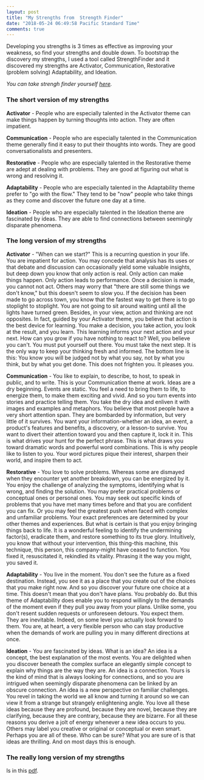 ```yaml
---
layout: post
title: "My Strengths from  Strength Finder"
date: "2018-05-24 06:49:58 Pacific Standard Time"
comments: true
---
```


Developing you strengths is 3 times as effective as improving your weakness, so find your strengths and double down. To bootstrap the discovery my strengths, I used a tool called StrengthFinder and it discovered my strengths are Activator, Communication, Restorative (problem solving) Adaptability, and Ideation.

*You can take strengh finder yourself [here](https://www.gallupstrengthscenter.com/).*

### The short version of my strengths

**Activator** - People who are especially talented in the Activator theme can
make things happen by turning thoughts into action. They are
often impatient.

**Communication** - People who are especially talented in the Communication
theme generally find it easy to put their thoughts into words.
They are good conversationalists and presenters.

**Restorative** - People who are especially talented in the Restorative theme are
adept at dealing with problems. They are good at figuring out
what is wrong and resolving it.

**Adaptability** - People who are especially talented in the Adaptability theme
prefer to "go with the flow." They tend to be "now" people who
take things as they come and discover the future one day at a
time.

**Ideation** - People who are especially talented in the Ideation theme are
fascinated by ideas. They are able to find connections between
seemingly disparate phenomena.



### The long version of my strengths

**Activator** - "When can we start?" This is a recurring question in your life. You are impatient for action. You may
concede that analysis has its uses or that debate and discussion can occasionally yield some
valuable insights, but deep down you know that only action is real. Only action can make things
happen. Only action leads to performance. Once a decision is made, you cannot not act. Others may
worry that "there are still some things we don't know," but this doesn't seem to slow you. If the
decision has been made to go across town, you know that the fastest way to get there is to go
stoplight to stoplight. You are not going to sit around waiting until all the lights have turned green.
Besides, in your view, action and thinking are not opposites. In fact, guided by your Activator theme,
you believe that action is the best device for learning. You make a decision, you take action, you look
at the result, and you learn. This learning informs your next action and your next. How can you grow if
you have nothing to react to? Well, you believe you can't. You must put yourself out there. You must
take the next step. It is the only way to keep your thinking fresh and informed. The bottom line is this:
You know you will be judged not by what you say, not by what you think, but by what you get done.
This does not frighten you. It pleases you.

**Communication** - You like to explain, to describe, to host, to speak in public, and to write. This is your Communication
theme at work. Ideas are a dry beginning. Events are static. You feel a need to bring them to life, to
energize them, to make them exciting and vivid. And so you turn events into stories and practice
telling them. You take the dry idea and enliven it with images and examples and metaphors. You
believe that most people have a very short attention span. They are bombarded by information, but
very little of it survives. You want your information-whether an idea, an event, a product's features
and benefits, a discovery, or a lesson-to survive. You want to divert their attention toward you and
then capture it, lock it in. This is what drives your hunt for the perfect phrase. This is what draws you
toward dramatic words and powerful word combinations. This is why people like to listen to you. Your
word pictures pique their interest, sharpen their world, and inspire them to act.

**Restorative** - You love to solve problems. Whereas some are dismayed when they encounter yet another
breakdown, you can be energized by it. You enjoy the challenge of analyzing the symptoms,
identifying what is wrong, and finding the solution. You may prefer practical problems or conceptual
ones or personal ones. You may seek out specific kinds of problems that you have met many times
before and that you are confident you can fix. Or you may feel the greatest push when faced with
complex and unfamiliar problems. Your exact preferences are determined by your other themes and
experiences. But what is certain is that you enjoy bringing things back to life. It is a wonderful feeling
to identify the undermining factor(s), eradicate them, and restore something to its true glory.
Intuitively, you know that without your intervention, this thing-this machine, this technique, this
person, this company-might have ceased to function. You fixed it, resuscitated it, rekindled its
vitality. Phrasing it the way you might, you saved it.

**Adaptability** - You live in the moment. You don't see the future as a fixed destination. Instead, you see it as a place
that you create out of the choices that you make right now. And so you discover your future one
choice at a time. This doesn't mean that you don't have plans. You probably do. But this theme of
Adaptability does enable you to respond willingly to the demands of the moment even if they pull you
away from your plans. Unlike some, you don't resent sudden requests or unforeseen detours. You
expect them. They are inevitable. Indeed, on some level you actually look forward to them. You are, at
heart, a very flexible person who can stay productive when the demands of work are pulling you in
many different directions at once.

**Ideation** - You are fascinated by ideas. What is an idea? An idea is a concept, the best explanation of the most
events. You are delighted when you discover beneath the complex surface an elegantly simple
concept to explain why things are the way they are. An idea is a connection. Yours is the kind of mind
that is always looking for connections, and so you are intrigued when seemingly disparate
phenomena can be linked by an obscure connection. An idea is a new perspective on familiar
challenges. You revel in taking the world we all know and turning it around so we can view it from a
strange but strangely enlightening angle. You love all these ideas because they are profound,
because they are novel, because they are clarifying, because they are contrary, because they are
bizarre. For all these reasons you derive a jolt of energy whenever a new idea occurs to you. Others
may label you creative or original or conceptual or even smart. Perhaps you are all of these. Who can
be sure? What you are sure of is that ideas are thrilling. And on most days this is enough.

### The really long version of my strengths
Is in this [pdf](/static/StrengthFinderIgor.pdf).
